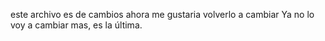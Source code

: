 este archivo es de cambios
ahora me gustaria volverlo a cambiar
Ya no lo voy a cambiar mas, es la última.
